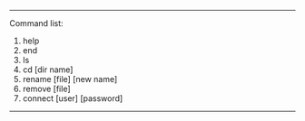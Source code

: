 ------------------------
Command list:
1. help 
2. end
3. ls 
4. cd [dir name]
5. rename [file] [new name]
6. remove [file]
7. connect [user] [password]
------------------------

